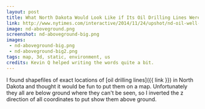 ```yaml
---
layout: post
title: What North Dakota Would Look Like if Its Oil Drilling Lines Were Aboveground
link: http://www.nytimes.com/interactive/2014/11/24/upshot/nd-oil-well-illustration.html
image: nd-aboveground.png
screenshot: nd-aboveground-big.png
images:
 - nd-aboveground-big.png
 - nd-aboveground-big2.png
tags: map, 3d, static, environment, us
credits: Kevin Q helped writing the words quite a bit.
---
```


I found shapefiles of exact locations of [oil drilling lines]({{ link }}) in North Dakota and thought it would be fun to put them on a map. Unfortunately they all are below ground where they can't be seen, so I inverted the z direction of all coordinates to put show them above ground.

